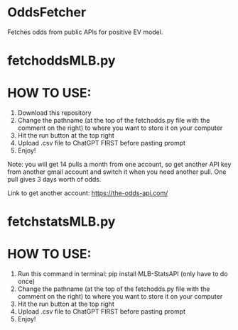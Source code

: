 # OddsFetcher
Fetches odds from public APIs for positive EV model.

# fetchoddsMLB.py
# HOW TO USE:
1) Download this repository
2) Change the pathname (at the top of the fetchodds.py file with the comment on the right) to where you want to store it on your computer
3) Hit the run button at the top right
4) Upload .csv file to ChatGPT FIRST before pasting prompt
5) Enjoy!

Note: you will get 14 pulls a month from one account, so get another API key from another gmail account and switch it when you need another pull. One pull gives 3 days worth of odds.

Link to get another account: https://the-odds-api.com/


# fetchstatsMLB.py
# HOW TO USE:
1) Run this command in terminal: pip install MLB-StatsAPI (only have to do once)
2) Change the pathname (at the top of the fetchodds.py file with the comment on the right) to where you want to store it on your computer
3) Hit the run button at the top right
4) Upload .csv file to ChatGPT FIRST before pasting prompt
5) Enjoy!

